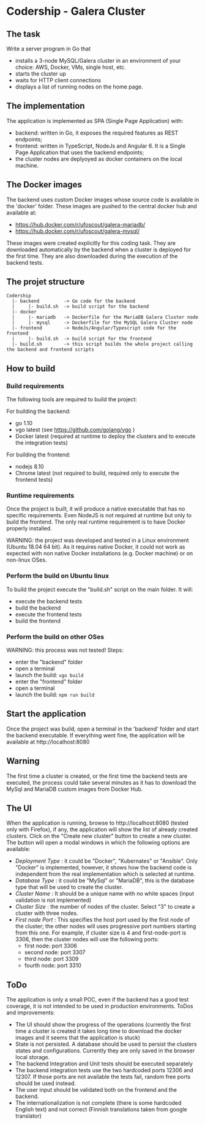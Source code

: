 # Codership - Galera Cluster

## The task

Write a server program in Go that
- installs a 3-node MySQL/Galera cluster in an environment of your choice: AWS, Docker, VMs, single host, etc.
- starts the cluster up
- waits for HTTP client connections
- displays a list of running nodes on the home page.

## The implementation

The application is implemented as SPA (Single Page Application) with:
- backend: written in Go, it exposes the required features as REST endpoints;
- frontend: written in TypeScript, NodeJs and Angular 6. It is a Single Page Application that uses the backend endpoints;
- the cluster nodes are deplyoyed as docker containers on the local machine.

## The Docker images
The backend uses custom Docker images whose source code is available in the 'docker' folder. 
These images are pushed to the central docker hub and available at:
- https://hub.docker.com/r/ufoscout/galera-mariadb/
- https://hub.docker.com/r/ufoscout/galera-mysql/

These images were created explicitly for this coding task. They are downloaded automatically by the backend when a cluster is deployed for the first time.
They are also downloaded during the execution of the backend tests.

## The projet structure
```
Codership
  |- backend         -> Go code for the backend
  |     |- build.sh  -> build script for the backend
  |- docker
  |     |- mariadb   -> Dockerfile for the MariaDB Galera Cluster node
  |     |- mysql     -> Dockerfile for the MySQL Galera Cluster node
  |- frontend        -> NodeJs/Angular/Typescript code for the frontend
  |     |- build.sh  -> build script for the frontend
  |- build.sh        -> this script builds the whole project calling the backend and frontend scripts
```

## How to build
### Build requirements
The following tools are required to build the project:

For building the backend:
- go 1.10 
- vgo latest (see https://github.com/golang/vgo )
- Docker latest (required at runtime to deploy the clusters and to execute the integration tests)

For building the frontend:
- nodejs 8.10
- Chrome latest (not required to build, required only to execute the frontend tests)

### Runtime requirements
Once the project is built, it will produce a native executable that has no specific requirements. Even NodeJS is not required at runtime but only to build the frontend.
The only real runtime requirement is to have Docker properly installed.

WARNING: the project was developed and tested in a Linux environment (Ubuntu 18.04 64 bit). As it requires native Docker, it could not work as expected with non native Docker installations (e.g. Docker machine) or on non-linux OSes.

### Perform the build on Ubuntu linux
To build the project execute the "build.sh" script on the main folder. It will:
- execute the backend tests
- build the backend
- execute the frontend tests
- build the frontend

### Perform the build on other OSes
WARNING: this process was not tested!
Steps:
- enter the "backend" folder
- open a terminal
- launch the build: `vgo build`
- enter the "frontend" folder
- open a terminal
- launch the build: `npm run build`

## Start the application
Once the project was build, open a terminal in the 'backend' folder and start the backend executable.
If everything went fine, the application will be available at http://localhost:8080

## Warning
The first time a cluster is created, or the first time the backend tests are executed, the process could take several minutes as it has to download the MySql and MariaDB custom images from Docker Hub.

## The UI
When the application is running, browse to http://localhost:8080 (tested only with Firefox), if any, the application will show the list of already created clusters.
Click on the "Create new cluster" button to create a new cluster.
The button will open a modal windows in which the following options are available:
- *Deployment Type* : it could be "Docker", "Kubernates" or "Ansible". Only "Docker" is implemented, however, it shows how the backend code is independent from the real implementation which is selected at runtime.
- *Database Type* : it could be "MySql" or "MariaDB", this is the database type that will be used to create the cluster.
- *Cluster Name* : It should be a unique name with no white spaces (input validation is not implemented)
- *Cluster Size* : the number of nodes of the cluster. Select "3" to create a cluster with three nodes.
- *First node Port* : This specifies the host port used by the first node of the cluster; the other nodes will uses progressive port numbers starting from this one. For example, if cluster size is 4 and first-node-port is 3306, then the cluster nodes will use the following ports:
  - first node: port 3306
  - second node: port 3307
  - third node: port 3309
  - fourth node: port 3310

## ToDo
The application is only a small POC, even if the backend has a good test coverage, it is not intended to be used in production environments.
ToDos and improvements:
 - The UI should show the progress of the operations (currently the first time a cluster is created it takes long time to download the docker images and it seems that the application is stuck) 
 - State is not persisted. A database should be used to persist the clusters states and configurations. Currently they are only saved in the browser local storage.
 - The backend Integration and Unit tests should be executed separately
 - The backend integration tests use the two hardcoded ports 12306 and 12307. If those ports are not available the tests fail, random free ports should be used instead.
 - The user input should be validated both on the frontend and the backend.
 - The internationalization is not complete (there is some hardcoded English text) and not correct (Finnish translations taken from google translator)
